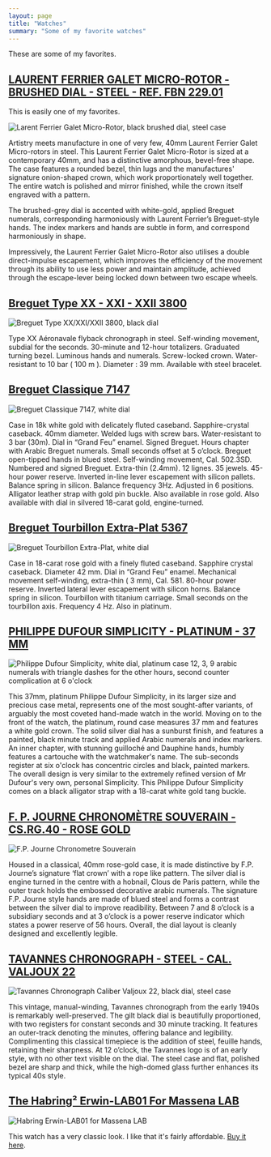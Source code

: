 ```yaml
---
layout: page
title: "Watches"
summary: "Some of my favorite watches"
---
```


These are some of my favorites.

## [LAURENT FERRIER GALET MICRO-ROTOR - BRUSHED DIAL - STEEL - REF. FBN 229.01](https://www.acollectedman.com/collections/all/products/laurent-ferrier-galet-micro-rotor-grey-dial?variant=12515229204563)

This is easily one of my favorites.

![Larent Ferrier Galet Micro-Rotor, black brushed dial, steel case](/images/watches/Laurent_Ferrier_Galet_Micro_Rotor_Breguet_Brushed_steel_watch_at_A_Collected_Man_London25.jpg)

Artistry meets manufacture in one of very few, 40mm Laurent Ferrier Galet
Micro-rotors in steel. This Laurent Ferrier Galet Micro-Rotor is sized at a
contemporary 40mm, and has a distinctive amorphous, bevel-free shape. The
case features a rounded bezel, thin lugs and the manufactures' signature
onion-shaped crown, which work proportionately well together. The entire
watch is polished and mirror finished, while the crown itself engraved with
a pattern.

The brushed-grey dial is accented with white-gold, applied Breguet
numerals, corresponding harmoniously with Laurent Ferrier’s Breguet-style
hands.  The index markers and hands are subtle in form, and correspond
harmoniously in shape.

Impressively, the Laurent Ferrier Galet Micro-Rotor also utilises a double
direct-impulse escapement, which improves the efficiency of the movement
through its ability to use less power and maintain amplitude, achieved
through the escape-lever being locked down between two escape wheels.

## [Breguet Type XX - XXI - XXII 3800](https://www.breguet.com/en/timepieces/type-xx-xxi-xxii/3800)

![Breguet Type XX/XXI/XXII 3800, black dial](/images/watches/Breguet_XX_XXI_XXII_3800st_92_9w6_2.jpg)

Type XX Aéronavale flyback chronograph in steel. Self-winding movement,
subdial for the seconds. 30-minute and 12-hour totalizers. Graduated
turning bezel. Luminous hands and numerals. Screw-locked crown.
Water-resistant to 10 bar ( 100 m ).  Diameter : 39 mm. Available with
steel bracelet.

## [Breguet Classique 7147](https://www.breguet.com/en/timepieces/classique/7147)

![Breguet Classique 7147, white dial](/images/watches/Breguet_Classique_7147bb_29_9wu_face_hr.jpg)

Case in 18k white gold with delicately fluted caseband. Sapphire-crystal
caseback. 40mm diameter. Welded lugs with screw bars. Water-resistant to 3
bar (30m).  Dial in “Grand Feu” enamel. Signed Breguet. Hours chapter with
Arabic Breguet numerals. Small seconds offset at 5 o’clock. Breguet
open-tipped hands in blued steel.  Self-winding movement, Cal. 502.3SD.
Numbered and signed Breguet. Extra-thin (2.4mm). 12 lignes. 35 jewels.
45-hour power reserve. Inverted in-line lever escapement with silicon
pallets. Balance spring in silicon. Balance frequency 3Hz. Adjusted in 6
positions.  Alligator leather strap with gold pin buckle.  Also available
in rose gold. Also available with dial in silvered 18-carat gold,
engine-turned.

## [Breguet Tourbillon Extra-Plat 5367](https://www.breguet.com/en/timepieces/new-models-classique-complications/5367)

![Breguet Tourbillon Extra-Plat, white dial](/images/watches/Breguet_Tourbillon_Extra-Plat_5367BR_29_9WU_0.jpg)

Case in 18-carat rose gold with a finely fluted caseband. Sapphire crystal
caseback. Diameter 42 mm. Dial in “Grand Feu” enamel. Mechanical movement
self-winding, extra-thin ( 3 mm), Cal. 581. 80-hour power reserve. Inverted
lateral lever escapement with silicon horns. Balance spring in silicon.
Tourbillon with titanium carriage. Small seconds on the tourbillon axis.
Frequency 4 Hz. Also in platinum.

## [PHILIPPE DUFOUR SIMPLICITY - PLATINUM - 37 MM](https://www.acollectedman.com/collections/all/products/philippe-dufour-simplicity-platinum-watch-for-sale?variant=18368576899)

![Philippe Dufour Simplicity, white dial, platinum case 12, 3, 9 arabic numerals with triangle dashes for the other hours, second counter complication at 6 o'clock](/images/watches/Philippe_Dufour_Simplicity_platinum_no_166_handmade_watch_at_A_Collected_Man_London2_2048x2048.jpg)

This 37mm, platinum Philippe Dufour Simplicity, in its larger size and
precious case metal, represents one of the most sought-after variants, of
arguably the most coveted hand-made watch in the world.  Moving on to the
front of the watch, the platinum, round case measures 37 mm and features a
white gold crown. The solid silver dial has a sunburst finish, and features
a painted, black minute track and applied Arabic numerals and index
markers. An inner chapter, with stunning guilloché and Dauphine hands,
humbly features a cartouche with the watchmaker's name. The sub-seconds
register at six o'clock has concentric circles and black, painted markers.
The overall design is very similar to the extremely refined version of Mr
Dufour's very own, personal Simplicity. This Philippe Dufour Simplicity
comes on a black alligator strap with a 18-carat white gold tang buckle.

## [F. P. JOURNE CHRONOMÈTRE SOUVERAIN - CS.RG.40 - ROSE GOLD](https://www.acollectedman.com/collections/all/products/fp-journe-chronometre-souverain-csrg40-watch)

![F.P. Journe Chronometre Souverain](/images/watches/F_P_Journe_Chronometre_Souverain_Rose_gold_silver_dial_watch_at_A_Collected_Man_London1.jpg)

Housed in a classical, 40mm rose-gold case, it is made distinctive by F.P.
Journe’s signature ‘flat crown’ with a rope like pattern. The silver dial
is engine turned in the centre with a hobnail, Clous de Paris pattern,
while the outer track holds the embossed decorative arabic numerals. The
signature F.P. Journe style hands are made of blued steel and forms a
contrast between the silver dial to improve readibility. Between 7 and 8
o’clock is a subsidiary seconds and at 3 o’clock is a power reserve
indicator which states a power reserve of 56 hours. Overall, the dial
layout is cleanly designed and excellently legible.

## [TAVANNES CHRONOGRAPH - STEEL - CAL. VALJOUX 22](https://www.acollectedman.com/collections/all/products/tavannes-chronograph-steel)

![Tavannes Chronograph Caliber Valjoux 22, black dial, steel case](/images/watches/Tavannes__vintage_steel_chronograph_watch_at_A_Collected_Man_London-021.jpg)

This vintage, manual-winding, Tavannes chronograph from the early 1940s is
remarkably well-preserved. The gilt black dial is beautifully proportioned,
with two registers for constant seconds and 30 minute tracking. It features
an outer-track denoting the minutes, offering balance and legibility.
Complimenting this classical timepiece is the addition of steel, feuille
hands, retaining their sharpness. At 12 o’clock, the Tavannes logo is of an
early style, with no other text visible on the dial. The steel case and
flat, polished bezel are sharp and thick, while the high-domed glass
further enhances its typical 40s style.

## [The Habring² Erwin-LAB01 For Massena LAB](https://www.hodinkee.com/articles/massena-lab-habring2-erwin-lab01-introducing)

![Habring Erwin-LAB01 for Massena LAB](/images/watches/habring-erwin-lab01-for-massena-lab.png)

This watch has a very classic look. I like that it's fairly affordable.
[Buy it here](https://www.massenalab.com/product/erwin-lab01/).
